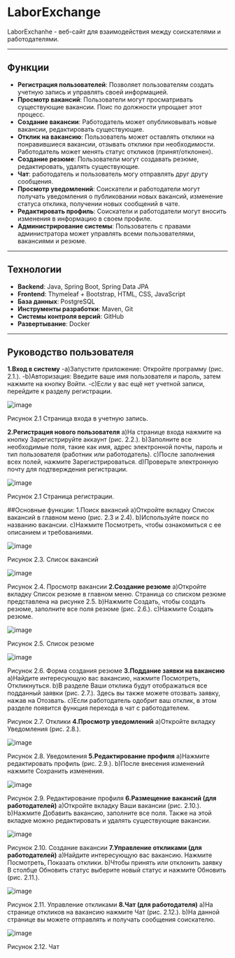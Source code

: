 # LaborExchange
  LaborExchanhe - веб-сайт для взаимодействия между соискателями и работодателями. 

  <hr>
  
  ## Функции
- **Регистрация пользователей**: Позволяет пользователям создать учетную запись и управлять своей информацией.
- **Просмотр вакансий**: Пользователи могут просматривать существующие вакансии. Поис по должности упрощает этот процесс.
- **Создание вакансии**: Работодатель может опубликовывать новые вакансии, редактировать существующие.
- **Отклик на вакансию**: Пользователь может оставлять отклики на понравившиеся вакансии, отзывать отклики при необходимости. Работодатель может менять статус откликов (принят/отклонен).
- **Создание резюме**: Пользователи могут создавать резюме, редактировать, удалять существующие.
- **Чат**: работодатель и пользователь могу отправлять друг другу сообщения.
- **Просмотр уведомлений**: Соискатели и работодатели могут получать уведомления о публиковании новых вакансий, изменение статуса отклика, получении новых сообщений в чате.
- **Редактировать профиль**: Соискатели и работодатели могут вносить изменения в информацию в своем профиле.
- **Администрирование системы**: Пользователь с правами администратора может управлять всеми пользователями, вакансиями и резюме.

<hr>

  ## Технологии
- **Backend**: Java, Spring Boot, Spring Data JPA
- **Frontend**: Thymeleaf + Bootstrap, HTML, CSS, JavaScript
- **База данных**: PostgreSQL
- **Инструменты разработки**: Maven, Git
- **Системы контроля версий**: GitHub
- **Развертывание**: Docker

<hr>

  ## Руководство пользователя
**1.Вход в систему**
-a)Запустите приложение: Откройте программу (рис. 2.1.).
-b)Авторизация: Введите ваше имя пользователя и пароль, затем нажмите на кнопку Войти. 
-c)Если у вас ещё нет учетной записи, перейдите к разделу регистрации.

![image](https://github.com/user-attachments/assets/2c4b240a-9ad4-4585-9acb-39838b5c1521)

Рисунок 2.1 Страница входа в учетную запись.

**2.Регистрация нового пользователя**
a)На странице входа нажмите на кнопку Зарегистрируйте аккаунт (рис. 2.2.).
b)Заполните все необходимые поля, такие как имя, адрес электронной почты, пароль и тип пользователя (работник или работодатель).
c)После заполнения всех полей, нажмите Зарегистрироваться.
d)Проверьте электронную почту для подтверждения регистрации.

![image](https://github.com/user-attachments/assets/40b304de-b034-4fd8-94bc-5299759b60ef)

Рисунок 2.1 Страница регистрации.

##Основные функции:
1.Поиск вакансий
a)Откройте вкладку Список вакансий в главном меню (рис. 2.3 и 2.4).
b)Используйте поиск по названию вакансии.
c)Нажмите Посмотреть, чтобы ознакомиться с ее описанием и требованиями. 

![image](https://github.com/user-attachments/assets/fa9f589f-d32c-4eea-b792-9b7be0e03c07)

Рисунок 2.3. Список вакансий

![image](https://github.com/user-attachments/assets/a15781dd-a58c-4a0f-a913-83c5d0de187f)

Рисунок 2.4. Просмотр вакансии
**2.Создание резюме**
a)Откройте вкладку Список резюме в главном меню. Страница со списком резюме представлена на рисунке 2.5.
b)Нажмите Создать, чтобы создать резюме, заполните все поля резюме (рис. 2.6.).
c)Нажмите Создать резюме.

 ![image](https://github.com/user-attachments/assets/5d430621-96e7-4196-b196-af2ef5074f73)

Рисунок 2.5. Список резюме

![image](https://github.com/user-attachments/assets/f849356b-2539-4268-8c59-b9a31c27bcb8)

Рисунок 2.6. Форма создания резюме
**3.Поддание заявки на вакансию**
a)Найдите интересующую вас вакансию, нажмите Посмотреть, Откликнуться.
b)В разделе Ваши отклика будут отображаться все подданный заявки (рис. 2.7.). Здесь вы также можете отозвать заявку, нажав на Отозвать.
c)Если работодатель одобрит ваш отклик, в этом разделе появится функция перехода в чат с работодателем.

Рисунок 2.7. Отклики
**4.Просмотр уведомлений**
a)Откройте вкладку Уведомления (рис. 2.8.).

![image](https://github.com/user-attachments/assets/f4f243aa-731d-4164-baa6-acc77f02f6ea)

Рисунок 2.8. Уведомления
**5.Редактирование профиля**
a)Нажмите редактировать профиль (рис. 2.9.).
b)После внесения изменений нажмите Сохранить изменения.

![image](https://github.com/user-attachments/assets/6d073fb0-268b-45a1-8d5f-ae47783fe67c)

Рисунок 2.9. Редактирование профиля
**6.Размещение вакансий (для работодателей)**
a)Откройте вкладку Ваши вакансии (рис. 2.10.).
b)Нажмите Добавить вакансию, заполните все поля. Также на этой вкладке можно редактировать и удалять существующие вакансии.

![image](https://github.com/user-attachments/assets/6bf22b58-b4fe-40fc-9b63-8805ee3fee93)

Рисунок 2.10. Создание вакансии
**7.Управление откликами (для работодателей)**
a)Найдите интересующую вас вакансию. Нажмите Посмотреть, Показать отклики.
b)Чтобы принять или отклонить заявку В столбце Обновить статус выберите новый статус и нажмите Обновить (рис. 2.11.).

![image](https://github.com/user-attachments/assets/05d142cb-647f-415b-8ee9-dc2dd9f6ff0b)

Рисунок 2.11. Управление откликами
**8.Чат (для работодателя)**
a)На странице откликов на вакансию нажмите Чат (рис. 2.12.).
b)На данной странице вы можете отправлять и получать сообщения соискателю.

![image](https://github.com/user-attachments/assets/220dda35-3912-4050-9859-c18cbd123101)

Рисунок 2.12. Чат
